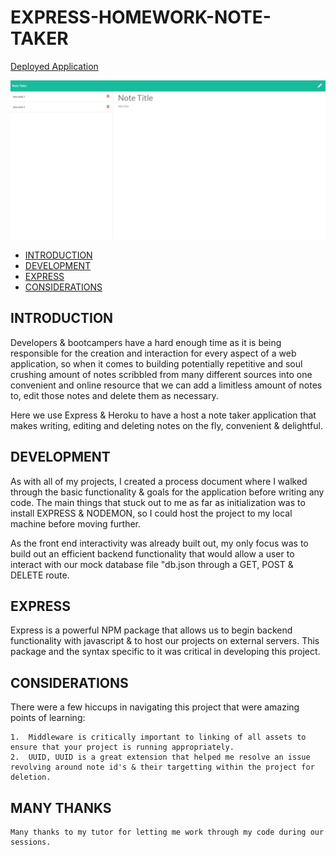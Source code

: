 # EXPRESS-HOMEWORK-NOTE-TAKER

[Deployed Application](https://express-note-taker-move.herokuapp.com/notes)

![This is a screenshot of the express team page](resources/express-screen-shot.png)


* [INTRODUCTION](#INTRODUCTION)
* [DEVELOPMENT](#DEVELOPMENT)
* [EXPRESS](#EXPRESS)
* [CONSIDERATIONS](#CONSIDERATIONS)

## INTRODUCTION

Developers & bootcampers have a hard enough time as it is being responsible for the creation and interaction for every aspect of a web application, so when it comes to building potentially repetitive and soul crushing amount of notes scribbled from many different sources into one convenient and online resource that we can add a limitless amount of notes to, edit those notes and delete them as necessary. 

Here we use Express & Heroku to have a host a note taker application that makes writing, editing and deleting notes on the fly, convenient & delightful.

## DEVELOPMENT

As with all of my projects, I created a process document where I walked through the basic functionality & goals for the application before writing any code. The main things that stuck out to me as far as initialization was to install EXPRESS & NODEMON, so I could host the project to my local machine before moving further.

As the front end interactivity was already built out, my only focus was to build out an efficient backend functionality that would allow a user to interact with our mock database file "db.json through a GET, POST & DELETE route.

## EXPRESS

Express is a powerful NPM package that allows us to begin backend functionality with javascript & to host our projects on external servers. This package and the syntax specific to it was critical in developing this project. 

## CONSIDERATIONS

There were a few hiccups in navigating this project that were amazing points of learning:

    1.  Middleware is critically important to linking of all assets to ensure that your project is running appropriately.
    2.  UUID, UUID is a great extension that helped me resolve an issue revolving around note id's & their targetting within the project for deletion.

## MANY THANKS
    Many thanks to my tutor for letting me work through my code during our sessions.